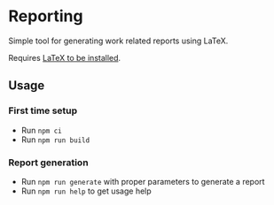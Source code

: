 # Reporting

Simple tool for generating work related reports using LaTeX.

Requires [LaTeX to be installed](https://www.latex-project.org/get/).

## Usage

### First time setup

- Run `npm ci`
- Run `npm run build`

### Report generation

- Run `npm run generate` with proper parameters to generate a report
- Run `npm run help` to get usage help
